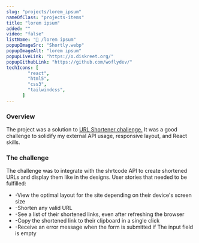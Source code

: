 ```yaml
---
slug: "projects/lorem_ipsum"
nameOfClass: "projects-items"
title: "lorem ipsum"
added: ""
video: "false"
listName: "🔗 /lorem ipsum"
popupImageSrc: "Shortly.webp"
popupImageAlt: "lorem ipsum"
popupLiveLink: "https://o.diskreet.org/"
popupGithubLink: "https://github.com/woflydev/"
techIcons: [
        "react",
        "html5",
        "css3",
        "tailwindcss",
      ]
---
```


### Overview

The project was a solution to <a href="/" target="_blank" rel="noopener"><span>URL Shortener challenge.</span></a>
It was a good challenge to solidify my external API usage, responsive layout, and React skills.

### The challenge

The challenge was to integrate with the shrtcode API to create shortened URLs and display them like in the designs.
User stories that needed to be fulfilled:
<ul>
<li>-View the optimal layout for the site depending on their device's screen size</li>
<li>-Shorten any valid URL</li>
<li>-See a list of their shortened links, even after refreshing the browser</li>
<li>-Copy the shortened link to their clipboard in a single click</li>
<li>-Receive an error message when the form is submitted if The input field is empty</li>
</ul>
